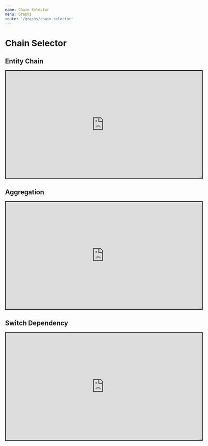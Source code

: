 ```yaml
---
name: Chain Selector
menu: Graphs
route: '/graphs/chain-selector'
---
```


# Chain Selector

## Entity Chain

<iframe style="resize: both; width: 640px; height: 350px; border-style: solid" src="https://sgrishchenko.github.io/reselect-utils/storybook/iframe.html?id=createchainselector--entity-chain-example"></iframe>

## Aggregation

<iframe style="resize: both; width: 640px; height: 350px; border-style: solid" src="https://sgrishchenko.github.io/reselect-utils/storybook/iframe.html?id=createchainselector--aggregation-example"></iframe>

## Switch Dependency

<iframe style="resize: both; width: 640px; height: 350px; border-style: solid" src="https://sgrishchenko.github.io/reselect-utils/storybook/iframe.html?id=createchainselector--switch-dependency-example"></iframe>
